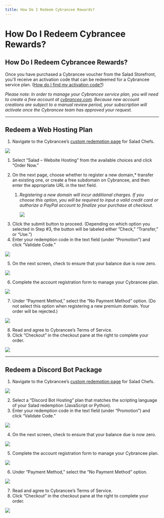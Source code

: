 ```yaml
---
title: How Do I Redeem Cybrancee Rewards?
---
```


# How Do I Redeem Cybrancee Rewards?

## **How Do I Redeem Cybrancee Rewards?**

Once you have purchased a Cybrancee voucher from the Salad Storefront, you'll receive an activation code that can be redeemed for a Cybrancee service plan. ([How do I find my activation code?](https://support.salad.com/article/125-where-to-find-your-reward-redemption-code))

*Please note: In order to manage your Cybrancee service plan, you will need to create a free account at* [*cybrancee.com*](https://cybrancee.com/)*. Because new account creations are subject to a manual review period, your subscription will activate once the Cybrancee team has approved your request.*

* * *

## Redeem a Web Hosting Plan

1. Navigate to the Cybrancee’s [custom redemption page](https://cybrancee.com/client/index.php?rp=%2Fstore%2Fsponsorship-hosting) for Salad Chefs.

<!--THE END-->

![](https://s3.amazonaws.com/helpscout.net/docs/assets/615b47bfca9e0011a4434693/images/638902f6f4bebb295ed7b9b9/file-j7qczd91TY.png)

1. Select “Salad – Website Hosting” from the available choices and click “Order Now.”
2. On the next page, choose whether to register a new domain,* transfer an existing one, or create a free subdomain on Cybrancee, and then enter the appropriate URL in the text field.
   
   1. *Registering a new domain will incur additional charges. If you choose this option, you will be required to input a valid credit card or authorize a PayPal account to finalize your purchase at checkout.*
      
      ![](https://s3.amazonaws.com/helpscout.net/docs/assets/615b47bfca9e0011a4434693/images/638904090bfce3067099128b/file-k15bhcz8Ga.png)

<!--THE END-->

3. Click the submit button to proceed. (Depending on which option you selected in Step #3, the button will be labeled either ”Check,” “Transfer,” or “Use.”)
4. Enter your redemption code in the text field (under “Promotion”) and click “Validate Code.”

<!--THE END-->

![](https://s3.amazonaws.com/helpscout.net/docs/assets/615b47bfca9e0011a4434693/images/6389046a5ccf77301bc55855/file-jXIMgB39Fj.png)

5. On the next screen, check to ensure that your balance due is now zero.

<!--THE END-->

![](https://s3.amazonaws.com/helpscout.net/docs/assets/615b47bfca9e0011a4434693/images/638904da94a69541503033de/file-6lIAUvT3ju.png)

6. Complete the account registration form to manage your Cybrancee plan.

<!--THE END-->

![](https://s3.amazonaws.com/helpscout.net/docs/assets/615b47bfca9e0011a4434693/images/6389051a5ccf77301bc55857/file-6gzQFtLRzC.png)

7. Under “Payment Method,” select the “No Payment Method” option. (Do not select this option when registering a new premium domain. Your order will be rejected.)

<!--THE END-->

![](https://s3.amazonaws.com/helpscout.net/docs/assets/615b47bfca9e0011a4434693/images/63890543f4bebb295ed7b9c3/file-hNx2RZpVBx.png)

8. Read and agree to Cybrancee’s Terms of Service.
9. Click “Checkout” in the checkout pane at the right to complete your order.

![](https://s3.amazonaws.com/helpscout.net/docs/assets/615b47bfca9e0011a4434693/images/638905c7850e33799e41e2ef/file-4IX6dpjHfd.png)

* * *

## Redeem a Discord Bot Package

1. Navigate to the Cybrancee’s [custom redemption page](https://cybrancee.com/client/index.php?rp=%2Fstore%2Fsponsorship-hosting) for Salad Chefs.

<!--THE END-->

![](https://s3.amazonaws.com/helpscout.net/docs/assets/615b47bfca9e0011a4434693/images/638902f6f4bebb295ed7b9b9/file-j7qczd91TY.png)

2. Select a “Discord Bot Hosting” plan that matches the scripting language of your Salad redemption (JavaScript or Python).
3. Enter your redemption code in the text field (under “Promotion”) and click “Validate Code.”

<!--THE END-->

![](https://s3.amazonaws.com/helpscout.net/docs/assets/615b47bfca9e0011a4434693/images/6389046a5ccf77301bc55855/file-jXIMgB39Fj.png)

4. On the next screen, check to ensure that your balance due is now zero.

<!--THE END-->

![](https://s3.amazonaws.com/helpscout.net/docs/assets/615b47bfca9e0011a4434693/images/638904da94a69541503033de/file-6lIAUvT3ju.png)

5. Complete the account registration form to manage your Cybrancee plan.

<!--THE END-->

![](https://s3.amazonaws.com/helpscout.net/docs/assets/615b47bfca9e0011a4434693/images/6389051a5ccf77301bc55857/file-6gzQFtLRzC.png)

6. Under “Payment Method,” select the “No Payment Method” option.

<!--THE END-->

![](https://s3.amazonaws.com/helpscout.net/docs/assets/615b47bfca9e0011a4434693/images/63890543f4bebb295ed7b9c3/file-hNx2RZpVBx.png)

7. Read and agree to Cybrancee’s Terms of Service.
8. Click “Checkout” in the checkout pane at the right to complete your order.

![](https://s3.amazonaws.com/helpscout.net/docs/assets/615b47bfca9e0011a4434693/images/638905c7850e33799e41e2ef/file-4IX6dpjHfd.png)
